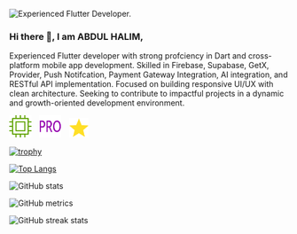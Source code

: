 ![Experienced Flutter Developer.](https://media.licdn.com/dms/image/v2/D5603AQGsjbPpMWDvRA/profile-displayphoto-shrink_200_200/profile-displayphoto-shrink_200_200/0/1726407136275?e=2147483647&v=beta&t=PywrUhWYykQIhG-Mpb4r0YCcafWeXRJvNKEOUG1G1gs)


### Hi there 👋, I am ABDUL HALIM,
Experienced Flutter developer with strong profciency in Dart and cross-platform mobile app development. Skilled in
Firebase, Supabase, GetX, Provider, Push Notifcation, Payment Gateway Integration, AI integration, and RESTful API
implementation. Focused on building responsive UI/UX with clean architecture. Seeking to contribute to impactful
projects in a dynamic and growth-oriented development environment.


<a href='https://docs.github.com/en/developers'><img src='https://raw.githubusercontent.com/acervenky/animated-github-badges/master/assets/devbadge.gif' width='40' height='40'></a> <a href='https://github.com/pricing'><img src='https://raw.githubusercontent.com/acervenky/animated-github-badges/master/assets/pro.gif' width='40' height='40'></a> <a href='https://stars.github.com/'><img src='https://raw.githubusercontent.com/acervenky/animated-github-badges/master/assets/starbadge.gif' width='35' height='35'></a> 

[![trophy](https://github-profile-trophy.vercel.app/?username=abdulhalim447)](https://github.com/ryo-ma/github-profile-trophy)

[![Top Langs](https://github-readme-stats.vercel.app/api/top-langs/?username=abdulhalim447)](https://github.com/anuraghazra/github-readme-stats)

![GitHub stats](https://github-readme-stats.vercel.app/api?username=abdulhalim447&show_icons=true&count_private=true)  



![GitHub metrics](https://metrics.lecoq.io/abdulhalim447)  

![GitHub streak stats](https://streak-stats.demolab.com/?user=abdulhalim447)  


